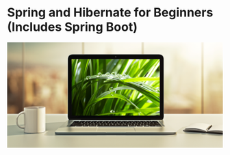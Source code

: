# Spring and Hibernate for Beginners (Includes Spring Boot)

[<img src="images/spring-and-hibernate-thumbnail.png">](http://www.luv2code.com/spring-github)
